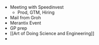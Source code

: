 - Meeting with Speedinvest
	- Prod, GTM, Hiring
- Mail from Groh
- Merantix Event
- GP prep
- [[Art of Doing Science and Engineering]]
- 